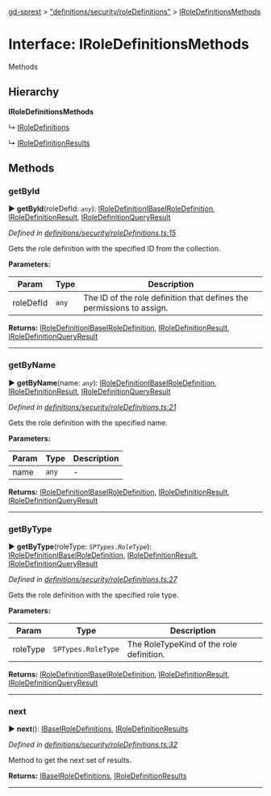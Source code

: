 [gd-sprest](../README.md) > ["definitions/security/roleDefinitions"](../modules/_definitions_security_roledefinitions_.md) > [IRoleDefinitionsMethods](../interfaces/_definitions_security_roledefinitions_.iroledefinitionsmethods.md)



# Interface: IRoleDefinitionsMethods


Methods

## Hierarchy

**IRoleDefinitionsMethods**

↳  [IRoleDefinitions](_definitions_security_roledefinitions_.iroledefinitions.md)




↳  [IRoleDefinitionResults](_definitions_security_roledefinitions_.iroledefinitionresults.md)









## Methods
<a id="getbyid"></a>

###  getById

► **getById**(roleDefId: *`any`*): [IRoleDefinition](_definitions_security_roledefinition_.iroledefinition.md)[IBase](_definitions_lib_base_.ibase.md)[IRoleDefinition](_definitions_security_roledefinition_.iroledefinition.md), [IRoleDefinitionResult](_definitions_security_roledefinition_.iroledefinitionresult.md), [IRoleDefinitionQueryResult](_definitions_security_roledefinition_.iroledefinitionqueryresult.md)




*Defined in [definitions/security/roleDefinitions.ts:15](https://github.com/gunjandatta/sprest/blob/3de79f1/src/definitions/security/roleDefinitions.ts#L15)*



Gets the role definition with the specified ID from the collection.


**Parameters:**

| Param | Type | Description |
| ------ | ------ | ------ |
| roleDefId | `any`   |  The ID of the role definition that defines the permissions to assign. |





**Returns:** [IRoleDefinition](_definitions_security_roledefinition_.iroledefinition.md)[IBase](_definitions_lib_base_.ibase.md)[IRoleDefinition](_definitions_security_roledefinition_.iroledefinition.md), [IRoleDefinitionResult](_definitions_security_roledefinition_.iroledefinitionresult.md), [IRoleDefinitionQueryResult](_definitions_security_roledefinition_.iroledefinitionqueryresult.md)





___

<a id="getbyname"></a>

###  getByName

► **getByName**(name: *`any`*): [IRoleDefinition](_definitions_security_roledefinition_.iroledefinition.md)[IBase](_definitions_lib_base_.ibase.md)[IRoleDefinition](_definitions_security_roledefinition_.iroledefinition.md), [IRoleDefinitionResult](_definitions_security_roledefinition_.iroledefinitionresult.md), [IRoleDefinitionQueryResult](_definitions_security_roledefinition_.iroledefinitionqueryresult.md)




*Defined in [definitions/security/roleDefinitions.ts:21](https://github.com/gunjandatta/sprest/blob/3de79f1/src/definitions/security/roleDefinitions.ts#L21)*



Gets the role definition with the specified name.


**Parameters:**

| Param | Type | Description |
| ------ | ------ | ------ |
| name | `any`   |  - |





**Returns:** [IRoleDefinition](_definitions_security_roledefinition_.iroledefinition.md)[IBase](_definitions_lib_base_.ibase.md)[IRoleDefinition](_definitions_security_roledefinition_.iroledefinition.md), [IRoleDefinitionResult](_definitions_security_roledefinition_.iroledefinitionresult.md), [IRoleDefinitionQueryResult](_definitions_security_roledefinition_.iroledefinitionqueryresult.md)





___

<a id="getbytype"></a>

###  getByType

► **getByType**(roleType: *`SPTypes.RoleType`*): [IRoleDefinition](_definitions_security_roledefinition_.iroledefinition.md)[IBase](_definitions_lib_base_.ibase.md)[IRoleDefinition](_definitions_security_roledefinition_.iroledefinition.md), [IRoleDefinitionResult](_definitions_security_roledefinition_.iroledefinitionresult.md), [IRoleDefinitionQueryResult](_definitions_security_roledefinition_.iroledefinitionqueryresult.md)




*Defined in [definitions/security/roleDefinitions.ts:27](https://github.com/gunjandatta/sprest/blob/3de79f1/src/definitions/security/roleDefinitions.ts#L27)*



Gets the role definition with the specified role type.


**Parameters:**

| Param | Type | Description |
| ------ | ------ | ------ |
| roleType | `SPTypes.RoleType`   |  The RoleTypeKind of the role definition. |





**Returns:** [IRoleDefinition](_definitions_security_roledefinition_.iroledefinition.md)[IBase](_definitions_lib_base_.ibase.md)[IRoleDefinition](_definitions_security_roledefinition_.iroledefinition.md), [IRoleDefinitionResult](_definitions_security_roledefinition_.iroledefinitionresult.md), [IRoleDefinitionQueryResult](_definitions_security_roledefinition_.iroledefinitionqueryresult.md)





___

<a id="next"></a>

###  next

► **next**(): [IBase](_definitions_lib_base_.ibase.md)[IRoleDefinitions](_definitions_security_roledefinitions_.iroledefinitions.md), [IRoleDefinitionResults](_definitions_security_roledefinitions_.iroledefinitionresults.md)




*Defined in [definitions/security/roleDefinitions.ts:32](https://github.com/gunjandatta/sprest/blob/3de79f1/src/definitions/security/roleDefinitions.ts#L32)*



Method to get the next set of results.




**Returns:** [IBase](_definitions_lib_base_.ibase.md)[IRoleDefinitions](_definitions_security_roledefinitions_.iroledefinitions.md), [IRoleDefinitionResults](_definitions_security_roledefinitions_.iroledefinitionresults.md)





___


